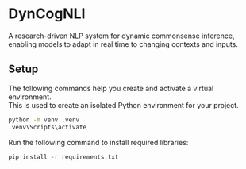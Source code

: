 # DynCogNLI

A research-driven NLP system for dynamic commonsense inference, enabling models to adapt in real time to changing contexts and inputs.

## Setup

The following commands help you create and activate a virtual environment.  
This is used to create an isolated Python environment for your project.

```bash
python -m venv .venv
.venv\Scripts\activate
```

Run the following command to install required libraries:

```bash
pip install -r requirements.txt
```